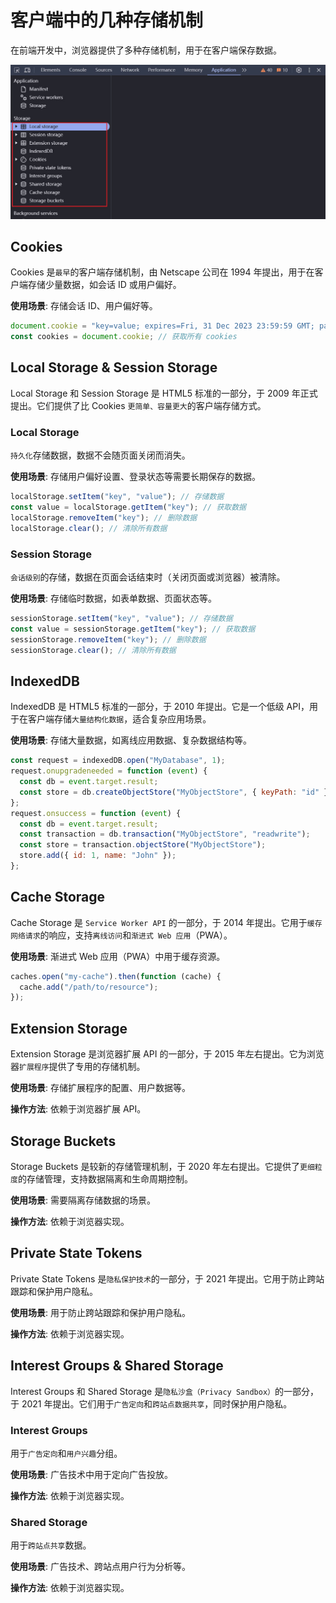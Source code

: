 # 客户端中的几种存储机制

在前端开发中，浏览器提供了多种存储机制，用于在客户端保存数据。

![示例](../../public/images-blog/client-storage/1.jpg)

## Cookies

Cookies 是`最早`的客户端存储机制，由 Netscape 公司在 1994 年提出，用于在客户端存储少量数据，如会话 ID 或用户偏好。

**使用场景**: 存储会话 ID、用户偏好等。

```javascript
document.cookie = "key=value; expires=Fri, 31 Dec 2023 23:59:59 GMT; path=/";
const cookies = document.cookie; // 获取所有 cookies
```

## Local Storage & Session Storage

Local Storage 和 Session Storage 是 HTML5 标准的一部分，于 2009 年正式提出。它们提供了比 Cookies `更简单、容量更大`的客户端存储方式。

### Local Storage

`持久化`存储数据，数据不会随页面关闭而消失。

**使用场景**: 存储用户偏好设置、登录状态等需要长期保存的数据。

```javascript
localStorage.setItem("key", "value"); // 存储数据
const value = localStorage.getItem("key"); // 获取数据
localStorage.removeItem("key"); // 删除数据
localStorage.clear(); // 清除所有数据
```

### Session Storage

`会话级别`的存储，数据在页面会话结束时（关闭页面或浏览器）被清除。

**使用场景**: 存储临时数据，如表单数据、页面状态等。

```javascript
sessionStorage.setItem("key", "value"); // 存储数据
const value = sessionStorage.getItem("key"); // 获取数据
sessionStorage.removeItem("key"); // 删除数据
sessionStorage.clear(); // 清除所有数据
```

## IndexedDB

IndexedDB 是 HTML5 标准的一部分，于 2010 年提出。它是一个低级 API，用于在客户端存储`大量结构化数据`，适合复杂应用场景。

**使用场景**: 存储大量数据，如离线应用数据、复杂数据结构等。

```javascript
const request = indexedDB.open("MyDatabase", 1);
request.onupgradeneeded = function (event) {
  const db = event.target.result;
  const store = db.createObjectStore("MyObjectStore", { keyPath: "id" });
};
request.onsuccess = function (event) {
  const db = event.target.result;
  const transaction = db.transaction("MyObjectStore", "readwrite");
  const store = transaction.objectStore("MyObjectStore");
  store.add({ id: 1, name: "John" });
};
```

## Cache Storage

Cache Storage 是 `Service Worker API` 的一部分，于 2014 年提出。它用于`缓存网络请求`的响应，支持`离线访问`和`渐进式 Web 应用`（PWA）。

**使用场景**: 渐进式 Web 应用（PWA）中用于缓存资源。

```javascript
caches.open("my-cache").then(function (cache) {
  cache.add("/path/to/resource");
});
```

## Extension Storage

Extension Storage 是浏览器扩展 API 的一部分，于 2015 年左右提出。它为浏览器`扩展程序`提供了专用的存储机制。

**使用场景**: 存储扩展程序的配置、用户数据等。

**操作方法**: 依赖于浏览器扩展 API。

## Storage Buckets

Storage Buckets 是较新的存储管理机制，于 2020 年左右提出。它提供了`更细粒度`的存储管理，支持数据隔离和生命周期控制。

**使用场景**: 需要隔离存储数据的场景。

**操作方法**: 依赖于浏览器实现。

## Private State Tokens

Private State Tokens 是`隐私保护技术`的一部分，于 2021 年提出。它用于防止跨站跟踪和保护用户隐私。

**使用场景**: 用于防止跨站跟踪和保护用户隐私。

**操作方法**: 依赖于浏览器实现。

## Interest Groups & Shared Storage

Interest Groups 和 Shared Storage 是`隐私沙盒（Privacy Sandbox）`的一部分，于 2021 年提出。它们用于`广告定向`和`跨站点数据共享`，同时保护用户隐私。

### Interest Groups

用于`广告定向`和`用户兴趣`分组。

**使用场景**: 广告技术中用于定向广告投放。

**操作方法**: 依赖于浏览器实现。

### Shared Storage

用于`跨站点共享`数据。

**使用场景**: 广告技术、跨站点用户行为分析等。

**操作方法**: 依赖于浏览器实现。
